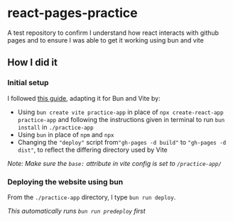 # react-pages-practice
A test repository to confirm I understand how react interacts with github pages and to ensure I was able to get it working using bun and vite
## How I did it
### Initial setup
I followed <a href=https://github.com/gitname/react-gh-pages>this guide</a>, adapting it for Bun and Vite by:
* Using `bun create vite practice-app` in place of `npx create-react-app practice-app` and following the instructions given in terminal to run `bun install` in `./practice-app`
* Using `bun` in place of `npm` and `npx`
* Changing the `"deploy"` script from`"gh-pages -d build"` to `"gh-pages -d dist"`, to reflect the differing directory used by Vite

_Note: Make sure the `base:` attribute in vite config is set to `/practice-app/`_
### Deploying the website using bun
From the `./practice-app` directory, I type `bun run deploy`. 

_This automatically runs `bun run predeploy` first_
